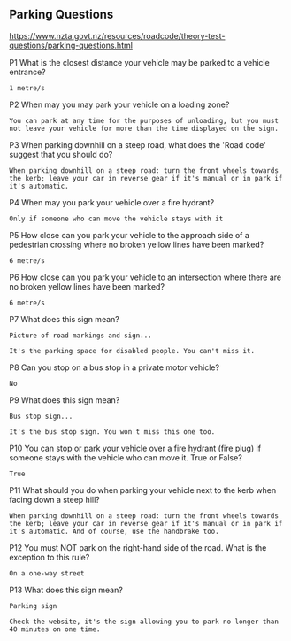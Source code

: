 ## Parking Questions

https://www.nzta.govt.nz/resources/roadcode/theory-test-questions/parking-questions.html

P1   What is the closest distance your vehicle may be parked to a vehicle entrance?

```
1 metre/s
```

P2   When may you may park your vehicle on a loading zone?

```
You can park at any time for the purposes of unloading, but you must not leave your vehicle for more than the time displayed on the sign.
```

P3   When parking downhill on a steep road, what does the 'Road code' suggest that you should do?

```
When parking downhill on a steep road: turn the front wheels towards the kerb; leave your car in reverse gear if it's manual or in park if it's automatic.
```

P4   When may you park your vehicle over a fire hydrant?

```
Only if someone who can move the vehicle stays with it
```

P5   How close can you park your vehicle to the approach side of a pedestrian crossing where no broken yellow lines have been marked?

```
6 metre/s
```

P6   How close can you park your vehicle to an intersection where there are no broken yellow lines have been marked?

```
6 metre/s
```

P7   What does this sign mean?

```
Picture of road markings and sign...

It's the parking space for disabled people. You can't miss it.
```

P8   Can you stop on a bus stop in a private motor vehicle?

```
No
```

P9   What does this sign mean?

```
Bus stop sign...

It's the bus stop sign. You won't miss this one too.
```

P10   You can stop or park your vehicle over a fire hydrant (fire plug) if someone stays with the vehicle who can move it. True or False?

```
True
```

P11   What should you do when parking your vehicle next to the kerb when facing down a steep hill?

```
When parking downhill on a steep road: turn the front wheels towards the kerb; leave your car in reverse gear if it's manual or in park if it's automatic. And of course, use the handbrake too.
```

P12   You must NOT park on the right-hand side of the road. What is the exception to this rule?

```
On a one-way street
```

P13   What does this sign mean?

```
Parking sign

Check the website, it's the sign allowing you to park no longer than 40 minutes on one time.
```
